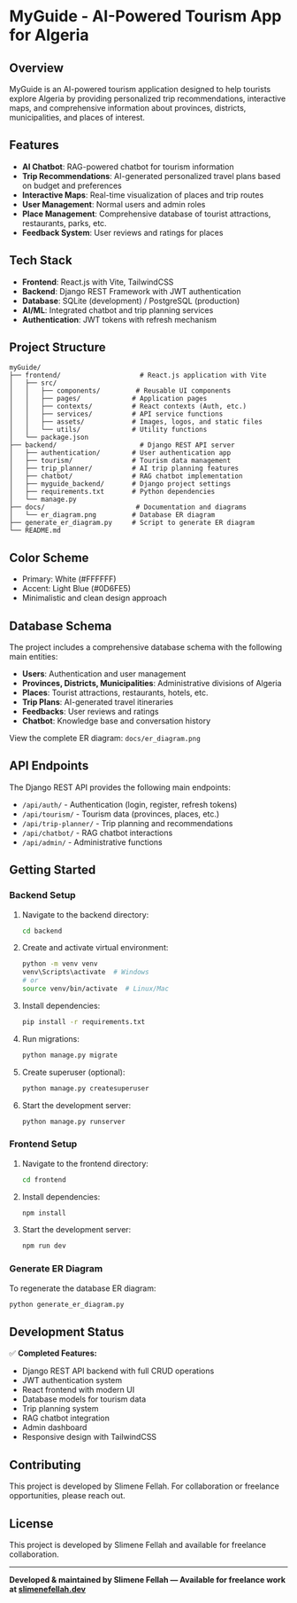 # MyGuide - AI-Powered Tourism App for Algeria

<!-- 
    Author: Slimene Fellah
    Available for freelance projects
    Contact: [Your contact information]
-->

## Overview
MyGuide is an AI-powered tourism application designed to help tourists explore Algeria by providing personalized trip recommendations, interactive maps, and comprehensive information about provinces, districts, municipalities, and places of interest.

## Features
- **AI Chatbot**: RAG-powered chatbot for tourism information
- **Trip Recommendations**: AI-generated personalized travel plans based on budget and preferences
- **Interactive Maps**: Real-time visualization of places and trip routes
- **User Management**: Normal users and admin roles
- **Place Management**: Comprehensive database of tourist attractions, restaurants, parks, etc.
- **Feedback System**: User reviews and ratings for places

## Tech Stack
- **Frontend**: React.js with Vite, TailwindCSS
- **Backend**: Django REST Framework with JWT authentication
- **Database**: SQLite (development) / PostgreSQL (production)
- **AI/ML**: Integrated chatbot and trip planning services
- **Authentication**: JWT tokens with refresh mechanism

## Project Structure
```
myGuide/
├── frontend/                    # React.js application with Vite
│   ├── src/
│   │   ├── components/         # Reusable UI components
│   │   ├── pages/             # Application pages
│   │   ├── contexts/          # React contexts (Auth, etc.)
│   │   ├── services/          # API service functions
│   │   ├── assets/            # Images, logos, and static files
│   │   └── utils/             # Utility functions
│   └── package.json
├── backend/                     # Django REST API server
│   ├── authentication/        # User authentication app
│   ├── tourism/               # Tourism data management
│   ├── trip_planner/          # AI trip planning features
│   ├── chatbot/               # RAG chatbot implementation
│   ├── myguide_backend/       # Django project settings
│   ├── requirements.txt       # Python dependencies
│   └── manage.py
├── docs/                       # Documentation and diagrams
│   └── er_diagram.png         # Database ER diagram
├── generate_er_diagram.py     # Script to generate ER diagram
└── README.md
```

## Color Scheme
- Primary: White (#FFFFFF)
- Accent: Light Blue (#0D6FE5)
- Minimalistic and clean design approach

## Database Schema
The project includes a comprehensive database schema with the following main entities:
- **Users**: Authentication and user management
- **Provinces, Districts, Municipalities**: Administrative divisions of Algeria
- **Places**: Tourist attractions, restaurants, hotels, etc.
- **Trip Plans**: AI-generated travel itineraries
- **Feedbacks**: User reviews and ratings
- **Chatbot**: Knowledge base and conversation history

View the complete ER diagram: `docs/er_diagram.png`

## API Endpoints
The Django REST API provides the following main endpoints:
- `/api/auth/` - Authentication (login, register, refresh tokens)
- `/api/tourism/` - Tourism data (provinces, places, etc.)
- `/api/trip-planner/` - Trip planning and recommendations
- `/api/chatbot/` - RAG chatbot interactions
- `/api/admin/` - Administrative functions

## Getting Started

### Backend Setup
1. Navigate to the backend directory:
   ```bash
   cd backend
   ```

2. Create and activate virtual environment:
   ```bash
   python -m venv venv
   venv\Scripts\activate  # Windows
   # or
   source venv/bin/activate  # Linux/Mac
   ```

3. Install dependencies:
   ```bash
   pip install -r requirements.txt
   ```

4. Run migrations:
   ```bash
   python manage.py migrate
   ```

5. Create superuser (optional):
   ```bash
   python manage.py createsuperuser
   ```

6. Start the development server:
   ```bash
   python manage.py runserver
   ```

### Frontend Setup
1. Navigate to the frontend directory:
   ```bash
   cd frontend
   ```

2. Install dependencies:
   ```bash
   npm install
   ```

3. Start the development server:
   ```bash
   npm run dev
   ```

### Generate ER Diagram
To regenerate the database ER diagram:
```bash
python generate_er_diagram.py
```

## Development Status
✅ **Completed Features:**
- Django REST API backend with full CRUD operations
- JWT authentication system
- React frontend with modern UI
- Database models for tourism data
- Trip planning system
- RAG chatbot integration
- Admin dashboard
- Responsive design with TailwindCSS

## Contributing
This project is developed by Slimene Fellah. For collaboration or freelance opportunities, please reach out.

## License
This project is developed by Slimene Fellah and available for freelance collaboration.

---

**Developed & maintained by Slimene Fellah — Available for freelance work at [slimenefellah.dev](https://slimenefellah.dev)**